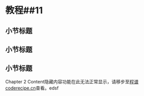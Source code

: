 # 教程##11
## 小节标题
## 小节标题
## 小节标题
Chapter 2 Content<cr type="hidden-btn" parameters="点击显示本题解析"><notice>隐藏内容功能在此无法正常显示，请移步至[程谱 coderecipe.cn](https://coderecipe.cn/learn/1)查看。</notice>edsf</cr>
